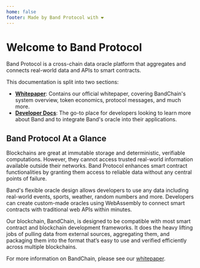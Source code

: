```yaml
---
home: false
footer: Made by Band Protocol with ❤️
---
```


# Welcome to Band Protocol

Band Protocol is a cross-chain data oracle platform that aggregates and connects real-world data and APIs to smart contracts.

This documentation is split into two sections:

- [**Whitepaper**](./whitepaper): Contains our official whitepaper, covering BandChain's system overview, token economics, protocol messages, and much more.
- [**Developer Docs**](./developer): The go-to place for developers looking to learn more about Band and to integrate Band's oracle into their applications.

## Band Protocol At a Glance

Blockchains are great at immutable storage and deterministic, verifiable computations. However, they cannot access trusted real-world information available outside their networks. Band Protocol enhances smart contract functionalities by granting them access to reliable data without any central points of failure.

Band's flexible oracle design allows developers to use any data including real-world events, sports, weather, random numbers and more. Developers can create custom-made oracles using WebAssembly to connect smart contracts with traditional web APIs within minutes.

Our blockchain, BandChain, is designed to be compatible with most smart contract and blockchain development frameworks. It does the heavy lifting jobs of pulling data from external sources, aggregating them, and packaging them into the format that’s easy to use and verified efficiently across multiple blockchains.

For more information on BandChain, please see our [whitepaper](./whitepaper).
